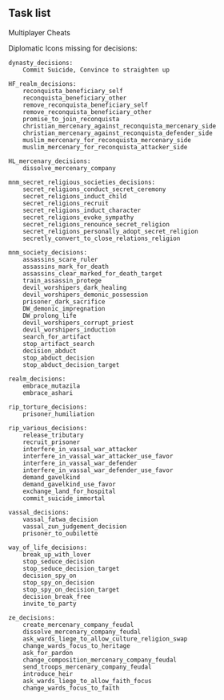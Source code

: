 
## Task list
Multiplayer Cheats

Diplomatic Icons missing for decisions: 

	dynasty_decisions:
		Commit Suicide, Convince to straighten up
		
	HF_realm_decisions:
		reconquista_beneficiary_self
		reconquista_beneficiary_other
		remove_reconquista_beneficiary_self
		remove_reconquista_beneficiary_other
		promise_to_join_reconquista
		christian_mercenary_against_reconquista_mercenary_side
		christian_mercenary_against_reconquista_defender_side
		muslim_mercenary_for_reconquista_mercenary_side
		muslim_mercenary_for_reconquista_attacker_side
		
	HL_mercenary_decisions:
		dissolve_mercenary_company
		
	mnm_secret_religious_societies_decisions:
		secret_religions_conduct_secret_ceremony
		secret_religions_induct_child
		secret_religions_recruit
		secret_religions_induct_character
		secret_religions_evoke_sympathy
		secret_religions_renounce_secret_religion
		secret_religions_personally_adopt_secret_religion
		secretly_convert_to_close_relations_religion
		
	mnm_society_decisions:
		assassins_scare_ruler
		assassins_mark_for_death
		assassins_clear_marked_for_death_target
		train_assassin_protege
		devil_worshipers_dark_healing
		devil_worshipers_demonic_possession
		prisoner_dark_sacrifice
		DW_demonic_impregnation
		DW_prolong_life
		devil_worshipers_corrupt_priest
		devil_worshipers_induction
		search_for_artifact
		stop_artifact_search
		decision_abduct
		stop_abduct_decision
		stop_abduct_decision_target
		
	realm_decisions:
		embrace_mutazila
		embrace_ashari
		
	rip_torture_decisions:
		prisoner_humiliation
		
	rip_various_decisions:
		release_tributary
		recruit_prisoner
		interfere_in_vassal_war_attacker
		interfere_in_vassal_war_attacker_use_favor
		interfere_in_vassal_war_defender
		interfere_in_vassal_war_defender_use_favor
		demand_gavelkind
		demand_gavelkind_use_favor
		exchange_land_for_hospital
		commit_suicide_immortal
		
	vassal_decisions:
		vassal_fatwa_decision
		vassal_zun_judgement_decision
		prisoner_to_oubilette
		
	way_of_life_decisions:
		break_up_with_lover
		stop_seduce_decision
		stop_seduce_decision_target
		decision_spy_on
		stop_spy_on_decision
		stop_spy_on_decision_target
		decision_break_free
		invite_to_party
		
	ze_decisions:
		create_mercenary_company_feudal
		dissolve_mercenary_company_feudal
		ask_wards_liege_to_allow_culture_religion_swap
		change_wards_focus_to_heritage
		ask_for_pardon
		change_composition_mercenary_company_feudal
		send_troops_mercenary_company_feudal
		introduce_heir
		ask_wards_liege_to_allow_faith_focus
		change_wards_focus_to_faith
